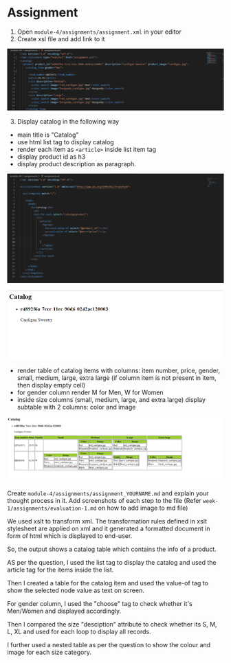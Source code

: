 # Assignment

1. Open `module-4/assignments/assignment.xml` in your editor
2. Create xsl file and add link to it

![image info](../images/xsl_linked.png)

3. Display catalog in the following way

- main title is "Catalog"
- use html list tag to display catalog
- render each item as `<article>` inside list item tag
- display product id as h3
- display product description as paragraph.

![image info](../images/first_part_code.png)

![image info](../images/first_part.png)

- render table of catalog items with columns: item number, price, gender, small, medium, large, extra large (if column item is not present in item, then display empty cell)
- for gender column render M for Men, W for Women
- inside size columns (small, medium, large, and extra large) display subtable with 2 columns: color and image

![image info](../images/final.png)
        
Create `module-4/assignments/assignment_YOURNAME.md` and explain your thought process in it. Add screenshots of each step to the file (Refer `week-1/assignments/evaluation-1.md` on how to add image to md file)

We used xslt to transform xml. The transformation rules defined in xslt stylesheet are applied on xml and it generated a formatted document in form of html which is displayed to end-user.

So, the output shows a catalog table which contains the info of a product.

AS per the question, I used the list tag to display the catalog and used the article tag for the items inside the list.

Then I created a table for the catalog item and used the value-of tag to show the selected node value as text on screen.

For gender column, I used the "choose" tag to check whether it's Men/Women and displayed accordingly.

Then I compared the size "desciption" attribute to check whether its S, M, L, XL and used for each loop to display all records.

I further used a nested table as per the question to show the colour and image for each size category.